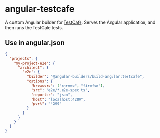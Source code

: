 # angular-testcafe
A custom Angular builder for [TestCafe](http://devexpress.github.io/testcafe/).
Serves the Angular application, and then runs the TestCafe tests.

## Use in angular.json

```json
{
  "projects": {
    "my-project-e2e": {
      "architect": {
        "e2e": {
          "builder": "@angular-builders/build-angular:testcafe",
          "options": {
            "browsers": ["chrome", "firefox"],
            "src": "e2e/*.e2e-spec.ts",
            "reporter": "json",
            "host": "localhost:4200",
            "port": "4200"
          }
        }
      }
    }
  }
}
```
